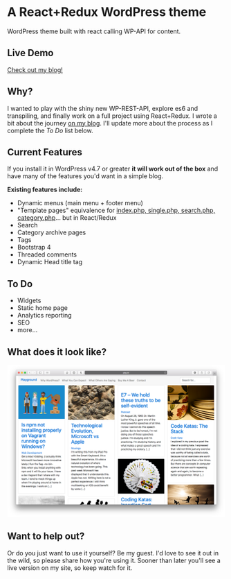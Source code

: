 # A React+Redux WordPress theme
WordPress theme built with react calling WP-API for content.

## Live Demo
[Check out my blog!](http://www.jackreichert.com/)

## Why?
I wanted to play with the shiny new WP-REST-API, explore es6 and transpiling, and finally work on a full project using React+Redux.
I wrote a bit about the journey [on my blog](https://www.jackreichert.com/2017/01/developing-a-theme-for-wordpress-using-reactjs-redux-and-the-wp-rest-api/).
I'll update more about the process as I complete the *To Do* list below.

## Current Features
If you install it in WordPress v4.7 or greater **it will work out of the box** and have many of the features you'd want in a simple blog.

**Existing features include:**
- Dynamic menus (main menu + footer menu)
- "Template pages" equivalence for [index.php, single.php, search.php, category.php](https://github.com/jackreichert/a-wp-react-redux-theme/tree/master/src/containers)... but in React/Redux
- Search
- Category archive pages
- Tags
- Bootstrap 4
- Threaded comments
- Dynamic Head title tag

## To Do
- Widgets
- Static home page
- Analytics reporting
- SEO
- more...

## What does it look like?
![it looks like this](screenshot.png)

## Want to help out?
Or do you just want to use it yourself? Be my guest. 
I'd love to see it out in the wild, so please share how you're using it. 
Sooner than later you'll see a live version on my site, so keep watch for it.
